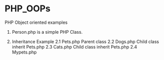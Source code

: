 # PHP_OOPs
PHP Object oriented examples

1. Person.php is a simple PHP Class.

2. Inheritance Example
  2.1 Pets.php Parent class
  2.2 Dogs.php Child class inherit Pets.php
  2.3 Cats.php Child class inherit Pets.php
  2.4 Mypets.php
